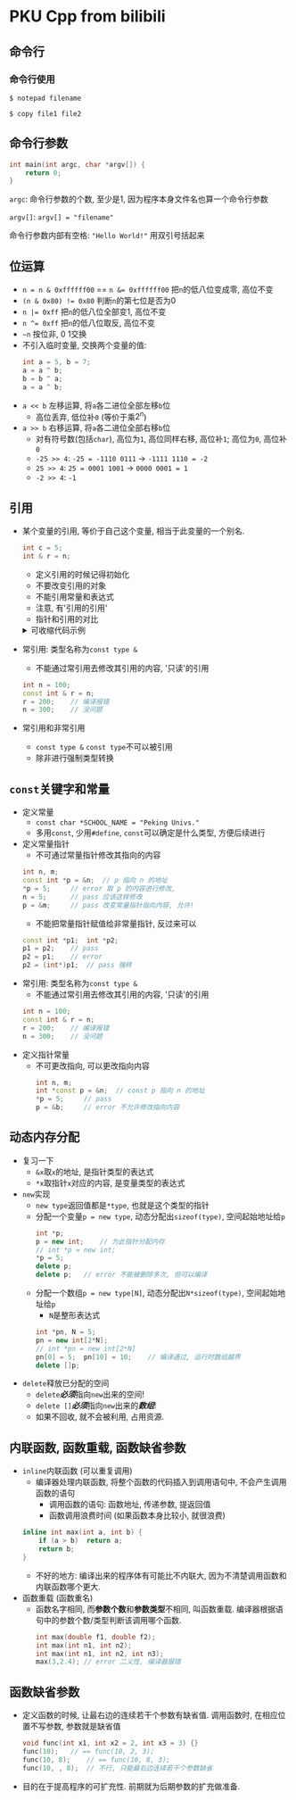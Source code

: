 # PKU Cpp from bilibili

## 命令行

###  命令行使用
`$ notepad filename`

`$ copy file1 file2`



## 命令行参数

```C
int main(int argc, char *argv[]) {
    return 0;
}
```
`argc`: 命令行参数的个数, 至少是1, 因为程序本身文件名也算一个命令行参数

`argv[]`: `argv[] = "filename"`

命令行参数内部有空格: `"Hello World!"` 用双引号括起来

## 位运算

- `n = n & 0xffffff00` == `n &= 0xffffff00` 把`n`的低八位变成零, 高位不变
- `(n & 0x80) != 0x80` 判断`n`的第七位是否为0
- `n |= 0xff` 把`n`的低八位全部变1, 高位不变
- `n ^= 0xff` 把`n`的低八位取反, 高位不变
- `~n` 按位非, 0 1交换
- 不引入临时变量, 交换两个变量的值:
    ```C
    int a = 5, b = 7;
    a = a ^ b;
    b = b ^ a;
    a = a ^ b;
    ```
- `a << b` 左移运算, 将`a`各二进位全部左移`b`位
    - 高位丢弃, 低位补`0` (等价于乘$2^n$)
- `a >> b` 右移运算, 将`a`各二进位全部右移`b`位
    - 对有符号数(包括`char`), 高位为`1`, 高位同样右移, 高位补`1`; 高位为`0`, 高位补`0`
    - `-25 >> 4`: `-25 = -1110 0111` -> `-1111 1110 = -2`
    - `25 >> 4`: `25 = 0001 1001` -> `0000 0001 = 1`
    - `-2 >> 4`: `-1`



## 引用

- 某个变量的引用, 等价于自己这个变量, 相当于此变量的一个别名.
    ```C
    int c = 5;
    int & r = n;
    ```
    - 定义引用的时候记得初始化
    - 不要改变引用的对象
    - 不能引用常量和表达式
    - 注意, 有'引用的引用'
    - 指针和引用的对比
    <details>
    <summary>可收缩代码示例</summary>

    ```C++
    // pointer
    void swap(int *a, int *b) { // 设置指针接收地址
        int tmp;
        tmp = *a;   *a = *b; *b = tmp;
    }
    int n1, n2; swap(&n1, &n2); // 输入地址
    ```
    ```C++
    // revalue
    void swap(int &a, int &b) { // 设置引用
        int tmp;
        tmp = a;    a = b;  b = tmp;
    }
    int n1, n2; swap(n1, n2);
    ```
    ```C++
    // 函数调用的返回值可以是引用, 看起来 很 强 的 样 子
    int n = 4;
    int &setValue() {return n;}
    int main() {
        setValue() = 40;// 对函数调用返回的结果n进行赋值
        cout << n;      // 输出 40
        return 0;
    }
    ```
    </details>

- 常引用: 类型名称为`const type &`
    - 不能通过常引用去修改其引用的内容, '只读'的引用
    ```C++
    int n = 100;
    const int & r = n;
    r = 200;    // 编译报错
    n = 300;    // 没问题
    ```
- 常引用和非常引用
    - `const type &` `const type`不可以被引用
    - 除非进行强制类型转换



## `const`关键字和常量

- 定义常量
    - `const char *SCHOOL_NAME = "Peking Univs."`
    - 多用`const`, 少用`#define`, `const`可以确定是什么类型, 方便后续进行
- 定义常量指针
    - 不可通过常量指针修改其指向的内容
    ```C++
    int n, m;
    const int *p = &n;  // p 指向 n 的地址
    *p = 5;     // error 取 p 的内容进行修改,
    n = 5;      // pass 应该这样修改
    p = &m;     // pass 改变常量指针指向内容, 允许!
    ```
    - 不能把常量指针赋值给非常量指针, 反过来可以
    ```C++
    const int *p1;  int *p2;
    p1 = p2;    // pass
    p2 = p1;    // error
    p2 = (int*)p1;  // pass 强转
    ```
- 常引用: 类型名称为`const type &`
    - 不能通过常引用去修改其引用的内容, '只读'的引用
    ```C++
    int n = 100;
    const int & r = n;
    r = 200;    // 编译报错
    n = 300;    // 没问题
    ```
- 定义指针常量
    - 不可更改指向, 可以更改指向内容
        ```C++
        int n, m;
        int *const p = &n;  // const p 指向 n 的地址
        *p = 5;     // pass
        p = &b;     // error 不允许修改指向内容
        ```



## 动态内存分配
- 复习一下
    - `&x`取`x`的地址, 是指针类型的表达式
    - `*x`取指针`x`对应的内容, 是变量类型的表达式
- `new`实现
    - `new type`返回值都是`*type`, 也就是这个类型的指针
    - 分配一个变量`p = new type`, 动态分配出`sizeof(type)`, 空间起始地址给`p`
        ```C++
        int *p;
        p = new int;    // 为此指针分配内存
        // int *p = new int;
        *p = 5;
        delete p;
        delete p;   // error 不能被删除多次, 但可以编译
        ```
    - 分配一个数组`p = new type[N]`, 动态分配出`N*sizeof(type)`, 空间起始地址给`p`
        - `N`是整形表达式
        ```C++
        int *pn, N = 5;
        pn = new int[2*N];
        // int *pn = new int[2*N]
        pn[0] = 5;  pn[10] = 10;    // 编译通过, 运行时数组越界
        delete []p;
        ```
- `delete`释放已分配的空间
    - `delete`***必须***指向`new`出来的空间!
    - `delete []`***必须***指向`new`出来的***数组***!
    - 如果不回收, 就不会被利用, 占用资源.



## 内联函数, 函数重载, 函数缺省参数
- `inline`内联函数 (可以重复调用)
    - 编译器处理内联函数, 将整个函数的代码插入到调用语句中, 不会产生调用函数的语句
        - 调用函数的语句: 函数地址, 传递参数, 提返回值
        - 函数调用浪费时间 (如果函数本身比较小, 就很浪费)
    ```C++
    inline int max(int a, int b) {
        if (a > b)  return a;
        return b;
    }
    ```
    - 不好的地方: 编译出来的程序体有可能比不内联大, 因为不清楚调用函数和内联函数哪个更大.
- 函数重载 (函数重名)
    - 函数名字相同, 而**参数个数**和**参数类型**不相同, 叫函数重载. 编译器根据语句中的参数个数/类型判断该调用哪个函数.
        ```C++
        int max(double f1, double f2);
        int max(int n1, int n2);
        int max(int n1, int n2, int n3);
        max(3,2.4); // error 二义性, 编译器报错
        ```



## 函数缺省参数
- 定义函数的时候, 让最右边的连续若干个参数有缺省值. 调用函数时, 在相应位置不写参数, 参数就是缺省值
    ```C++
    void func(int x1, int x2 = 2, int x3 = 3) {}
    func(10);   // == func(10, 2, 3);
    func(10, 8);    // == func(10, 8, 3);
    func(10, , 8);  // 不行, 只能最右边连续若干个参数缺省
    ```
- 目的在于提高程序的可扩充性. 前期就为后期参数的扩充做准备.













